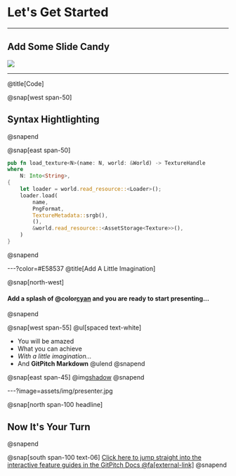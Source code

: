 # Let's Get Started

---

## Add Some Slide Candy

![](assets/img/presentation.png)

---
@title[Code]

@snap[west span-50]
## Syntax Hightlighting
@snapend

@snap[east span-50]
```rust
pub fn load_texture<N>(name: N, world: &World) -> TextureHandle
where
    N: Into<String>,
{
    let loader = world.read_resource::<Loader>();
    loader.load(
        name,
        PngFormat,
        TextureMetadata::srgb(),
        (),
        &world.read_resource::<AssetStorage<Texture>>(),
    )
}
```
@snapend

---?color=#E58537
@title[Add A Little Imagination]

@snap[north-west]
#### Add a splash of @color[cyan](**color**) and you are ready to start presenting...
@snapend

@snap[west span-55]
@ul[spaced text-white]
- You will be amazed
- What you can achieve
- *With a little imagination...*
- And **GitPitch Markdown**
@ulend
@snapend

@snap[east span-45]
@img[shadow](assets/img/conference.png)
@snapend

---?image=assets/img/presenter.jpg

@snap[north span-100 headline]
## Now It's Your Turn
@snapend

@snap[south span-100 text-06]
[Click here to jump straight into the interactive feature guides in the GitPitch Docs @fa[external-link]](https://gitpitch.com/docs/getting-started/tutorial/)
@snapend

